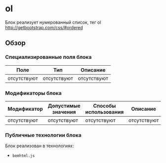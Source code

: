 # ol

Блок реализует нумерованный список, тег ol http://getbootstrap.com/css/#ordered

## Обзор

### Специализированные поля блока

| Поле | Тип | Описание |
| ----------- | ------------------- | -------- |
| отсутствуют | отсутствуют | отсутствуют |


### Модификаторы блока

| Модификатор | Допустимые значения | Способы использования | Описание |
| ----------- | ------------------- | -------------------- | -------- |
| отсутствуют | отсутствуют | отсутствуют | отсутствуют |



### Публичные технологии блока

Блок реализован в технологиях:

* `bemhtml.js`



